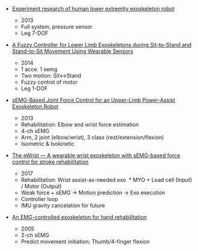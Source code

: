 * [Experiment research of human lower extremity exoskeleton robot](http://ieeexplore.ieee.org/document/6640490/?reload=true)
  * 2013
  * Full system, pressure sensor
  * Leg 7-DOF
  
* [A Fuzzy Controller for Lower Limb Exoskeletons during Sit-to-Stand and Stand-to-Sit Movement Using Wearable Sensors](https://www.ncbi.nlm.nih.gov/pmc/articles/PMC4003946/)
  * 2014
  * 1 acce. 1 semg
  * Two motion: Sit<->Stand
  * Fuzzy control of motor
  * Leg 1-DOF
  
* [sEMG-Based Joint Force Control for an Upper-Limb Power-Assist Exoskeleton Robot](http://ieeexplore.ieee.org/document/6655907/)
  * 2013
  * Rehabilitation: Elbow and wrist force estimation
  * 4-ch sEMG
  * Arm, 2 joint (elbow/wrist), 3 class (rest/extension/flexion)
  * Isometric & Isokinetic
  
* [The eWrist — A wearable wrist exoskeleton with sEMG-based force control for stroke rehabilitation](http://ieeexplore.ieee.org/document/8009334/)
  * 2017
  * Rehabilitation: Wrist assist-as-needed exo
  * MYO + Load cell (Input) / Motor (Output)
  * Weak force + sEMG -> Motion prediction -> Exo execution
  * Controller loop
  * IMU gravity cancelation for future
  
  
* [An EMG-controlled exoskeleton for hand rehabilitation](http://ieeexplore.ieee.org/document/1501122/)
  * 2005
  * 2-ch sEMG
  * Predict movement initiation: Thumb/4-finger flexion
  
